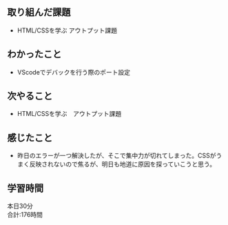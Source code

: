 ## 取り組んだ課題
- HTML/CSSを学ぶ アウトプット課題
## わかったこと
- VScodeでデバックを行う際のポート設定
## 次やること
- HTML/CSSを学ぶ　アウトプット課題
## 感じたこと
- 昨日のエラーが一つ解決したが、そこで集中力が切れてしまった。CSSがうまく反映されないので焦るが、明日も地道に原因を探っていこうと思う。
## 学習時間　
本日30分<br>
合計:176時間
